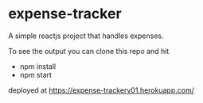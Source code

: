 # expense-tracker
A simple reactjs project that handles expenses. 

To see the output you can clone this repo and hit 

- npm install
- npm start


deployed at https://expense-trackerv01.herokuapp.com/